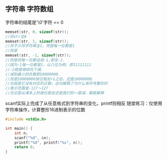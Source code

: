 
## 字符串 字符数组

字符串的结尾是'\0'字符 == 0

```c
memset(str, 0, sizeof(str));
//将str全0
memset(str, 1, sizeof(str));
//并不少将字符串全1，而是每一位都是1
//但是
memset(str, -1, sizeof(str));
//则是将每一位都设成-1,即全-1.
//因为-1每一位都是1，以八位为例。即11111111
//-2就是继续向下减。
//减到最小的负数即10000000.
//但是10000000按位取反+1之后，还是10000000.
//也就是它没有对应的正数，这也解释了为什么有符号整形的
//表示范围是-127～127
//无论是从课本上的按位取反还是我们的一直减，都能解释
```
scanf实际上完成了从任意格式到字符串的变化，printf则相反
随堂练习：仅使用字符串操作，计算整形16进制表示的位数

```c
#include <stdio.h>

int main() {
    int n;
    scanf("%d", &n);
    printf("%d", printf("%x", n));
    return 0;
}
```
